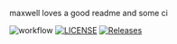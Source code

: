 maxwell loves a good readme
and some ci

![workflow](https://github.com/<UserName>/<RepositoryName>/actions/workflows/main.yml/badge.svg)
[![LICENSE](https://img.shields.io/github/license/<github-username>/sem.svg?style=flat-square)](https://github.com/40530828/sem/blob/master/LICENSE)
[![Releases](https://img.shields.io/github/release/<github-username>/sem/all.svg?style=flat-square)](https://github.com/40530828/sem/releases)